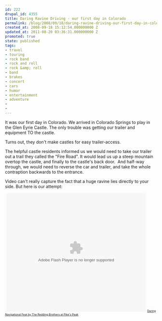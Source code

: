 ```yaml
---
id: 222
drupal_id: 4355
title: Daring Ravine Driving - our first day in Colorado
permalink: /blog/2008/09/18/daring-ravine-driving-our-first-day-in-colorado/
created_at: 2008-09-18 15:12:54.000000000 Z
updated_at: 2011-08-20 03:36:31.000000000 Z
promoted: true
state: published
tags:
- travel
- touring
- rock band
- rock and roll
- rock &amp; roll
- band
- brakes
- concert
- cars
- humor
- entertainment
- adventure
- 
- 
---
```

It was our first day in Colorado. We arrived in Colorado Springs to play in the Glen Eyrie Castle. The only trouble was getting our trailer and equipment TO the castle.

Turns out, they don't make castles for easy trailer-access.

The helpful castle residents informed us we would need to take our trailer out a trail they called the "Fire Road". It would lead us up a steep mountain overtop the castle, and finally to the castle's back door.  And half-way through, we would need to reverse the car and trailer, and take the whole contraption backwards to the entrance.

Video can't really capture the fact that a huge ravine lies directly to your side. But here is our attempt:

 <object classid="clsid:d27cdb6e-ae6d-11cf-96b8-444553540000" width="464" height="392" codebase="http://download.macromedia.com/pub/shockwave/cabs/flash/swflash.cab#version=6,0,40,0"><param name="allowScriptAccess" value="always" /><param name="src" value="http://embed.break.com/NTczOTQz" /><embed type="application/x-shockwave-flash" width="464" height="392" src="http://embed.break.com/NTczOTQz" allowscriptaccess="always"></embed></object>
<span style="font-size: xx-small;"><a href="http://www.break.com/usercontent/2008/9/Daring-Navigational-Feat-by-The-Redding-Brothers-at-Pike-s-Peak-573943.html">Daring Navigational Feat by The Redding Brothers at Pike's Peak</a></span>
